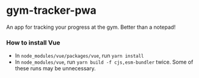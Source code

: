 # gym-tracker-pwa
An app for tracking your progress at the gym. Better than a notepad!


### How to install Vue
- In `node_modules/vue/packages/vue`, run `yarn install`
- In `node_modules/vue`, run `yarn build -f cjs,esm-bundler` twice. Some of these runs may be unnecessary. 